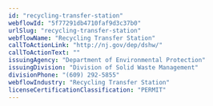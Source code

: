 ```yaml
---
id: "recycling-transfer-station"
webflowId: "5f77291db4710faf9d3c37b0"
urlSlug: "recycling-transfer-station"
webflowName: "Recycling Transfer Station"
callToActionLink: "http://nj.gov/dep/dshw/"
callToActionText: ""
issuingAgency: "Department of Environmental Protection"
issuingDivision: "Division of Solid Waste Management"
divisionPhone: "(609) 292-5855"
webflowIndustry: "Recycling Transfer Station"
licenseCertificationClassification: "PERMIT"
---
```

